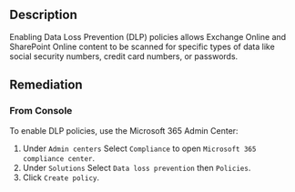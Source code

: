 ## Description

Enabling Data Loss Prevention (DLP) policies allows Exchange Online and SharePoint Online content to be scanned for specific types of data like social security numbers, credit card numbers, or passwords.

## Remediation

### From Console

To enable DLP policies, use the Microsoft 365 Admin Center:

1. Under `Admin centers` Select `Compliance` to open `Microsoft 365 compliance center`.
2. Under `Solutions` Select `Data loss prevention` then `Policies`.
3. Click `Create policy`.
